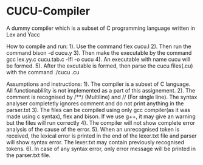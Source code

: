 # CUCU-Compiler
A dummy compiler which is a subset of C programming language written in Lex and Yacc


How to compile and run:
    1). Use the command flex cucu.l
    2). Then run the command bison -d cucu.y
    3). Then make the executable by the command gcc lex.yy.c cucu.tab.c -lfl -o cucu
    4). An executable with name cucu will be formed.
    5). After the excutable is formed, then parse the cucu files(.cu) with the command ./cucu <filename>.cu

Assumptions and instructions:
    1). The compiler is a subset of C language. All functionablility is not implemented as a part of this assignement.
    2). The comment is recognised by /**/ (Multiline) and // (For single line). The syntax analyser completetly ignores comment and do not print anything in the parser.txt
    3). The files can be compiled using only gcc compiler(as it was made using c syntax), flex and bison. If we use g++, it may give an warning but the files will run correctly 
    4). The compiler will not show complete error analysis of the cause of the error.
    5). When an unrecognised token is received, the lexical error is printed in the end of the lexer.txt file and parser will show syntax error. The lexer.txt may contain previously recognised tokens.
    6). In case of any syntax error, only error message will be printed in the parser.txt file.
